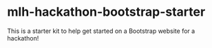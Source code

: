 # mlh-hackathon-bootstrap-starter
This is a starter kit to help get started on a Bootstrap website for a hackathon!
